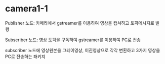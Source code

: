 # camera1-1
Publisher 노드: 카메라에서 gstreamer를 이용하여 영상을 캡쳐하고 토픽메시지로 발행

Subscriber 노드: 영상 토픽을 구독하여 gstreamer를 이용하여 PC로 전송

subscriber 노드에 영상원본을 그레이영상, 이진영상으로 각각 변환하고 3가지 영상을 PC로 전송하는 패키지
